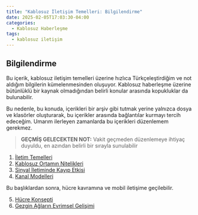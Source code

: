 ```yaml
---
title: "Kablosuz İletişim Temelleri: Bilgilendirme"
date: 2025-02-05T17:03:30-04:00
categories:
  - Kablosuz Haberleşme
tags:
  - kablosuz iletişim
---
```


## Bilgilendirme

Bu içerik, kablosuz iletişim temelleri üzerine hızlıca Türkçeleştirdiğim ve not aldığım bilgilerin kümelenmesinden oluşuyor. Kablosuz haberleşme üzerine bütünlüklü bir kaynak olmadığından belirli konular arasında kopukluklar da bulunabilir. 

Bu nedenle, bu konuda, içerikleri bir arşiv gibi tutmak yerine yalnızca dosya ve klasörler oluşturarak, bu içerikler arasında bağlantılar kurmayı tercih edeceğim. Umarım ilerleyen zamanlarda bu içerikleri düzenlemem gerekmez. 

>**GEÇMİŞ GELECEKTEN NOT:** Vakit geçmeden düzenlemeye ihtiyaç duyuldu, en azından belirli bir sırayla sunulabilir

1. [İletim Temelleri](/posts/wireless-communication-basics)
2. [Kablosuz Ortamın Nitelikleri](/posts/wireless-communication-wireless-environment)
3. [Sinyal İletiminde Kayıp Etkisi](/posts/wireless-communication-loss-models)
4. [Kanal Modelleri](/posts/wireless-communication-wireless-channel-models)

Bu başlıklardan sonra, hücre kavramına ve mobil iletişime geçilebilir.

5. [Hücre Konsepti](/posts/wireless-communication-cell-concept)
6. [Gezgin Ağların Evrimsel Gelişimi](/posts/wireless-communication-evolution)


